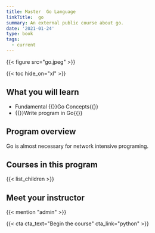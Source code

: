 ```yaml
---
title: Master  Go Language 
linkTitle:  go 
summary: An external public course about go.
date: '2021-01-24'
type: book
tags:
  - current
---
```


{{< figure src="go.jpeg" >}}

{{< toc hide_on="xl" >}}

## What you will learn

- Fundamental {{<hl>}}Go Concepts{{</hl>}}
- {{<hl>}}Write program in Go{{</hl>}}

## Program overview

Go is almost necessary for network intensive programing.

## Courses in this program

{{< list_children >}}

## Meet your instructor

{{< mention "admin" >}}


{{< cta cta_text="Begin the course" cta_link="python" >}}
